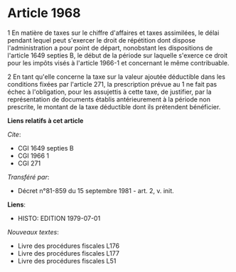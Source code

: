 # Article 1968

1  En matière de taxes sur le chiffre d'affaires et taxes assimilées, le délai pendant lequel peut s'exercer le droit de
répétition dont dispose l'administration a pour point de départ, nonobstant les dispositions de l'article 1649 septies B, le
début de la période sur laquelle s'exerce ce droit pour les impôts visés à l'article 1966-1 et concernant le même
contribuable.

2  En tant qu'elle concerne la taxe sur la valeur ajoutée déductible dans les conditions fixées par l'article 271, la
prescription prévue au 1 ne fait pas échec à l'obligation, pour les assujettis à cette taxe, de justifier, par la
représentation de documents établis antérieurement à la période non prescrite, le montant de la taxe déductible dont ils
prétendent bénéficier.

**Liens relatifs à cet article**

_Cite_:

  - CGI 1649 septies B
  - CGI 1966 1
  - CGI 271

_Transféré par_:

  - Décret n°81-859 du 15 septembre 1981 - art. 2, v. init.

**Liens**:

  - HISTO: EDITION 1979-07-01

_Nouveaux textes_:

  - Livre des procédures fiscales L176
  - Livre des procédures fiscales L177
  - Livre des procédures fiscales L51
